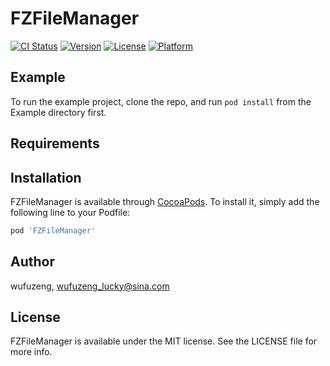 # FZFileManager

[![CI Status](https://img.shields.io/travis/wufuzeng/FZFileManager.svg?style=flat)](https://travis-ci.org/wufuzeng/FZFileManager)
[![Version](https://img.shields.io/cocoapods/v/FZFileManager.svg?style=flat)](https://cocoapods.org/pods/FZFileManager)
[![License](https://img.shields.io/cocoapods/l/FZFileManager.svg?style=flat)](https://cocoapods.org/pods/FZFileManager)
[![Platform](https://img.shields.io/cocoapods/p/FZFileManager.svg?style=flat)](https://cocoapods.org/pods/FZFileManager)

## Example

To run the example project, clone the repo, and run `pod install` from the Example directory first.

## Requirements

## Installation

FZFileManager is available through [CocoaPods](https://cocoapods.org). To install
it, simply add the following line to your Podfile:

```ruby
pod 'FZFileManager'
```

## Author

wufuzeng, wufuzeng_lucky@sina.com

## License

FZFileManager is available under the MIT license. See the LICENSE file for more info.
